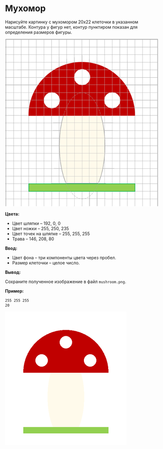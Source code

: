 # Мухомор

Нарисуйте картинку с мухомором 20x22 клеточки в указанном масштабе. Контура у фигур нет, контур пунктиром показан для определения размеров фигуры.

![alt text](image.png)

**Цвета:**

*   Цвет шляпки – 192, 0, 0
*   Цвет ножки – 255, 250, 235
*   Цвет точек на шляпке – 255, 255, 255
*   Трава – 146, 208, 80

**Ввод:**

*   Цвет фона – три компоненты цвета через пробел.
*   Размер клеточки – целое число.

**Вывод:**

Сохраните полученное изображение в файл `mushroom.png`.

**Пример:**

```
255 255 255
20
```
![alt text](image-1.png)